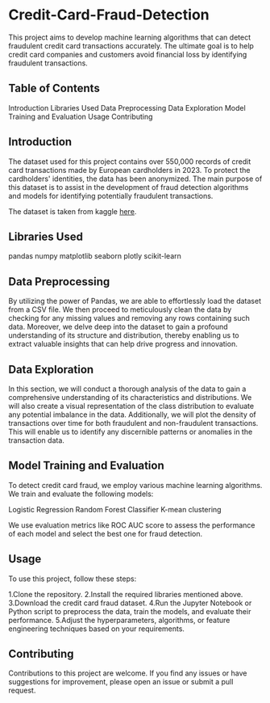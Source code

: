 # Credit-Card-Fraud-Detection

This project aims to develop machine learning algorithms that can detect fraudulent credit card transactions accurately. The ultimate goal is to help credit card companies and customers avoid financial loss by identifying fraudulent transactions.

## Table of Contents
Introduction
Libraries Used
Data Preprocessing
Data Exploration
Model Training and Evaluation
Usage
Contributing

## Introduction
The dataset used for this project contains over 550,000 records of credit card transactions made by European cardholders in 2023. To protect the cardholders' identities, the data has been anonymized. The main purpose of this dataset is to assist in the development of fraud detection algorithms and models for identifying potentially fraudulent transactions.

The dataset is taken from kaggle [here](https://www.kaggle.com/datasets/nelgiriyewithana/credit-card-fraud-detection-dataset-2023/data).

## Libraries Used
pandas
numpy
matplotlib
seaborn
plotly
scikit-learn

## Data Preprocessing
By utilizing the power of Pandas, we are able to effortlessly load the dataset from a CSV file. We then proceed to meticulously clean the data by checking for any missing values and removing any rows containing such data. Moreover, we delve deep into the dataset to gain a profound understanding of its structure and distribution, thereby enabling us to extract valuable insights that can help drive progress and innovation.

## Data Exploration
In this section, we will conduct a thorough analysis of the data to gain a comprehensive understanding of its characteristics and distributions. We will also create a visual representation of the class distribution to evaluate any potential imbalance in the data. Additionally, we will plot the density of transactions over time for both fraudulent and non-fraudulent transactions. This will enable us to identify any discernible patterns or anomalies in the transaction data.

## Model Training and Evaluation
To detect credit card fraud, we employ various machine learning algorithms. We train and evaluate the following models:

Logistic Regression Random Forest Classifier K-mean clustering

We use evaluation metrics like ROC AUC score to assess the performance of each model and select the best one for fraud detection.

## Usage
To use this project, follow these steps:

1.Clone the repository.
2.Install the required libraries mentioned above.
3.Download the credit card fraud dataset.
4.Run the Jupyter Notebook or Python script to preprocess the data, train the models, and evaluate their performance.
5.Adjust the hyperparameters, algorithms, or feature engineering techniques based on your requirements.

## Contributing
Contributions to this project are welcome. If you find any issues or have suggestions for improvement, please open an issue or submit a pull request.
